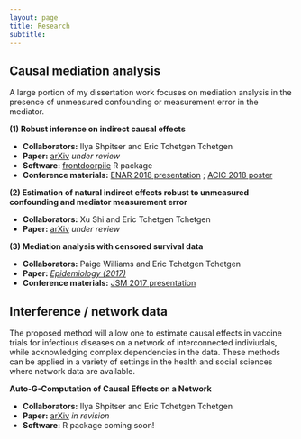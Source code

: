 ```yaml
---
layout: page
title: Research
subtitle: 
---
```


## Causal mediation analysis 
A large portion of my dissertation work focuses on mediation analysis in the presence of unmeasured confounding or measurement error in the mediator. 

**(1) Robust inference on indirect causal effects**
+ **Collaborators:** Ilya Shpitser and Eric Tchetgen Tchetgen 
+ **Paper:** <a href="https://arxiv.org/abs/1711.03611">arXiv</a> *under review*
+ **Software:** <a href="https://isabelfulcher.github.io/frontdoorpiie/">frontdoorpiie</a> R package
+ **Conference materials:** <a href="https://isabelfulcher.github.io/img/enar2018.pdf">ENAR 2018 presentation</a> ; <a href="https://isabelfulcher.github.io/img/acic2018.pdf">ACIC 2018 poster</a> 


**(2) Estimation of natural indirect effects robust to unmeasured confounding and mediator measurement error**
+ **Collaborators:** Xu Shi and Eric Tchetgen Tchetgen 
+ **Paper:** <a href="https://arxiv.org/abs/1711.03611">arXiv</a> *under review*


**(3) Mediation analysis with censored survival data**
+ **Collaborators:** Paige Williams and Eric Tchetgen Tchetgen 
+ **Paper:** <a href="http://journals.lww.com/epidem/Citation/2017/09000/Mediation_Analysis_for_Censored_Survival_Data.5.aspx">*Epidemiology (2017)*</a>
+ **Conference materials:** <a href="https://isabelfulcher.github.io/img/jsm2017.pdf">JSM 2017 presentation</a>

## Interference / network data
The proposed method will allow one to estimate causal effects in vaccine trials for infectious diseases on a network of interconnected indiviudals, while acknowledging complex dependencies in the data. These methods can be applied in a variety of settings in the health and social sciences where network data are available.

**Auto-G-Computation of Causal Effects on a Network**
+ **Collaborators:** Ilya Shpitser and Eric Tchetgen Tchetgen 
+ **Paper:** <a href="https://arxiv.org/abs/1709.01577">arXiv</a> *in revision*
+ **Software:** R package coming soon!  
